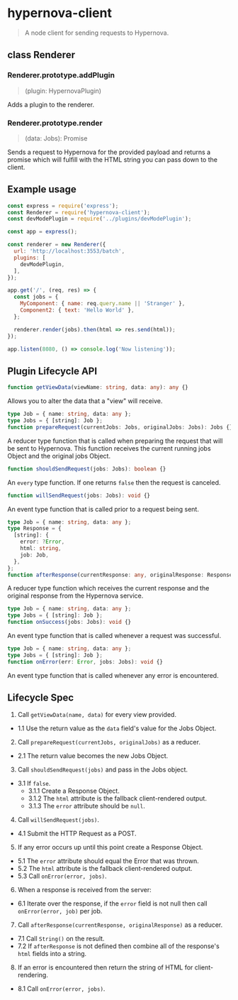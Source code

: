 # hypernova-client

> A node client for sending requests to Hypernova.

## class Renderer

### Renderer.prototype.addPlugin

> (plugin: HypernovaPlugin)

Adds a plugin to the renderer.

### Renderer.prototype.render

> (data: Jobs): Promise<string>

Sends a request to Hypernova for the provided payload and returns a promise which will fulfill
with the HTML string you can pass down to the client.

## Example usage

```js
const express = require('express');
const Renderer = require('hypernova-client');
const devModePlugin = require('../plugins/devModePlugin');

const app = express();

const renderer = new Renderer({
  url: 'http://localhost:3553/batch',
  plugins: [
    devModePlugin,
  ],
});

app.get('/', (req, res) => {
  const jobs = {
    MyComponent: { name: req.query.name || 'Stranger' },
    Component2: { text: 'Hello World' },
  };

  renderer.render(jobs).then(html => res.send(html));
});

app.listen(8080, () => console.log('Now listening'));
```

## Plugin Lifecycle API

```typescript
function getViewData(viewName: string, data: any): any {}
```

Allows you to alter the data that a "view" will receive.

```typescript
type Job = { name: string, data: any };
type Jobs = { [string]: Job };
function prepareRequest(currentJobs: Jobs, originalJobs: Jobs): Jobs {}
```

A reducer type function that is called when preparing the request that will be sent to Hypernova.
This function receives the current running jobs Object and the original jobs Object.

```typescript
function shouldSendRequest(jobs: Jobs): boolean {}
```

An `every` type function. If one returns `false` then the request is canceled.

```typescript
function willSendRequest(jobs: Jobs): void {}
```

An event type function that is called prior to a request being sent.

```typescript
type Job = { name: string, data: any };
type Response = {
  [string]: {
    error: ?Error,
    html: string,
    job: Job,
  },
};
function afterResponse(currentResponse: any, originalResponse: Response): any {}
```

A reducer type function which receives the current response and the original response from the
Hypernova service.

```typescript
type Job = { name: string, data: any };
type Jobs = { [string]: Job };
function onSuccess(jobs: Jobs): void {}
```

An event type function that is called whenever a request was successful.

```typescript
type Job = { name: string, data: any };
type Jobs = { [string]: Job };
function onError(err: Error, jobs: Jobs): void {}
```

An event type function that is called whenever any error is encountered.

## Lifecycle Spec

1. Call `getViewData(name, data)` for every view provided.
  - 1.1 Use the return value as the `data` field's value for the Jobs Object.
2. Call `prepareRequest(currentJobs, originalJobs)` as a reducer.
  - 2.1 The return value becomes the new Jobs Object.
3. Call `shouldSendRequest(jobs)` and pass in the Jobs object.
  - 3.1 If `false`.
    * 3.1.1 Create a Response Object.
    * 3.1.2 The `html` attribute is the fallback client-rendered output.
    * 3.1.3 The `error` attribute should be `null`.
4. Call `willSendRequest(jobs)`.
  - 4.1 Submit the HTTP Request as a POST.
5. If any error occurs up until this point create a Response Object.
  - 5.1 The `error` attribute should equal the Error that was thrown.
  - 5.2 The `html` attribute is the fallback client-rendered output.
  - 5.3 Call `onError(error, jobs)`.
6. When a response is received from the server:
  - 6.1 Iterate over the response, if the `error` field is not null then call `onError(error, job)` per job.
7. Call `afterResponse(currentResponse, originalResponse)` as a reducer.
  - 7.1 Call `String()` on the result.
  - 7.2 If `afterResponse` is not defined then combine all of the response's `html` fields into a string.
8. If an error is encountered then return the string of HTML for client-rendering.
  - 8.1 Call `onError(error, jobs)`.
